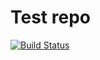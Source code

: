 # Test repo

[![Build Status](https://ci.gene42.com/buildStatus/icon?job=Test-Job)](https://ci.gene42.com/job/Test-Job/)